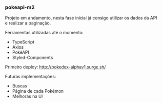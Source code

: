 ### pokeapi-m2

Projeto em andamento, nesta fase inicial já consigo utilizar os dados da API e realizar a paginação.

Ferramentas utilizadas até o momento:

- TypeScript
- Axios
- PokéAPI
- Styled-Components


Primeiro deploy: http://pokedex-alphav1.surge.sh/




Futuras implementações: 

- Buscas
- Página de cada Pokémon
- Melhoras na UI 
